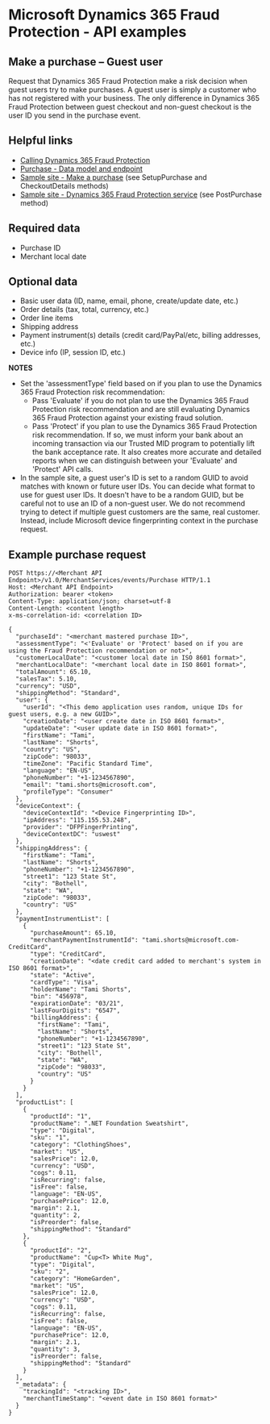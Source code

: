 # Microsoft Dynamics 365 Fraud Protection - API examples
## Make a purchase – Guest user

Request that Dynamics 365 Fraud Protection make a risk decision when guest users try to make purchases. A guest user is simply a customer who has not registered with your business. The only difference in Dynamics 365 Fraud Protection between guest checkout and non-guest checkout is the user ID you send in the purchase event.

## Helpful links
- [Calling Dynamics 365 Fraud Protection](./Authenticate&#32;and&#32;call&#32;Fraud&#32;Protection.md)
- [Purchase - Data model and endpoint](https://apidocs.microsoft.com/services/dynamics365fraudprotection#/v1.0/V1.0MerchantservicesEventsPurchasePost)
- [Sample site - Make a purchase](../src/Web/Controllers/BasketController.cs) (see SetupPurchase and CheckoutDetails methods)
- [Sample site - Dynamics 365 Fraud Protection service](../src/Infrastructure/Services/FraudProtectionService.cs) (see PostPurchase method)

## Required data
- Purchase ID
- Merchant local date

## Optional data
- Basic user data (ID, name, email, phone, create/update date, etc.)
- Order details (tax, total, currency, etc.)
- Order line items
- Shipping address
- Payment instrument(s) details (credit card/PayPal/etc, billing addresses, etc.)
- Device info (IP, session ID, etc.)

**NOTES**
- Set the 'assessmentType' field based on if you plan to use the Dynamics 365 Fraud Protection risk recommendation:
  - Pass 'Evaluate' if you do not plan to use the Dynamics 365 Fraud Protection risk recommendation and are still evaluating Dynamics 365 Fraud Protection against your existing fraud solution.
  - Pass 'Protect' if you plan to use the Dynamics 365 Fraud Protection risk recommendation. If so, we must inform your bank about an incoming transaction via our Trusted MID program to potentially lift the bank acceptance rate. It also creates more accurate and detailed reports when we can distinguish between your 'Evaluate' and 'Protect' API calls.
- In the sample site, a guest user's ID is set to a random GUID to avoid matches with known or future user IDs. You can decide what format to use for guest user IDs. It doesn't have to be a random GUID, but be careful not to use an ID of a non-guest user. We do not recommend trying to detect if multiple guest customers are the same, real customer. Instead, include Microsoft device fingerprinting context in the purchase request.

## Example purchase request
```http
POST https://<Merchant API Endpoint>/v1.0/MerchantServices/events/Purchase HTTP/1.1
Host: <Merchant API Endpoint>
Authorization: bearer <token>
Content-Type: application/json; charset=utf-8
Content-Length: <content length>
x-ms-correlation-id: <correlation ID>

{
  "purchaseId": "<merchant mastered purchase ID>",
  "assessmentType": "<'Evaluate' or 'Protect' based on if you are using the Fraud Protection recommendation or not>",
  "customerLocalDate": "<customer local date in ISO 8601 format>",
  "merchantLocalDate": "<merchant local date in ISO 8601 format>",
  "totalAmount": 65.10,
  "salesTax": 5.10,
  "currency": "USD",
  "shippingMethod": "Standard",
  "user": {
    "userId": "<This demo application uses random, unique IDs for guest users, e.g. a new GUID>",
    "creationDate": "<user create date in ISO 8601 format>",
    "updateDate": "<user update date in ISO 8601 format>",
    "firstName": "Tami",
    "lastName": "Shorts",
    "country": "US",
    "zipCode": "98033",
    "timeZone": "Pacific Standard Time",
    "language": "EN-US",
    "phoneNumber": "+1-1234567890",
    "email": "tami.shorts@microsoft.com",
    "profileType": "Consumer"
  },
  "deviceContext": {
    "deviceContextId": "<Device Fingerprinting ID>",
    "ipAddress": "115.155.53.248",
    "provider": "DFPFingerPrinting",
    "deviceContextDC": "uswest"
  },
  "shippingAddress": {
    "firstName": "Tami",
    "lastName": "Shorts",
    "phoneNumber": "+1-1234567890",
    "street1": "123 State St",
    "city": "Bothell",
    "state": "WA",
    "zipCode": "98033",
    "country": "US"
  },
  "paymentInstrumentList": [
    {
      "purchaseAmount": 65.10,
      "merchantPaymentInstrumentId": "tami.shorts@microsoft.com-CreditCard",
      "type": "CreditCard",
      "creationDate": "<date credit card added to merchant's system in ISO 8601 format>",
      "state": "Active",
      "cardType": "Visa",
      "holderName": "Tami Shorts",
      "bin": "456978",
      "expirationDate": "03/21",
      "lastFourDigits": "6547",
      "billingAddress": {
        "firstName": "Tami",
        "lastName": "Shorts",
        "phoneNumber": "+1-1234567890",
        "street1": "123 State St",
        "city": "Bothell",
        "state": "WA",
        "zipCode": "98033",
        "country": "US"
      }
    }
  ],
  "productList": [
    {
      "productId": "1",
      "productName": ".NET Foundation Sweatshirt",
      "type": "Digital",
      "sku": "1",
      "category": "ClothingShoes",
      "market": "US",
      "salesPrice": 12.0,
      "currency": "USD",
      "cogs": 0.11,
      "isRecurring": false,
      "isFree": false,
      "language": "EN-US",
      "purchasePrice": 12.0,
      "margin": 2.1,
      "quantity": 2,
      "isPreorder": false,
      "shippingMethod": "Standard"
    },
    {
      "productId": "2",
      "productName": "Cup<T> White Mug",
      "type": "Digital",
      "sku": "2",
      "category": "HomeGarden",
      "market": "US",
      "salesPrice": 12.0,
      "currency": "USD",
      "cogs": 0.11,
      "isRecurring": false,
      "isFree": false,
      "language": "EN-US",
      "purchasePrice": 12.0,
      "margin": 2.1,
      "quantity": 3,
      "isPreorder": false,
      "shippingMethod": "Standard"
    }
  ],
  "_metadata": {
    "trackingId": "<tracking ID>",
    "merchantTimeStamp": "<event date in ISO 8601 format>"
  }
}
```
